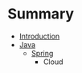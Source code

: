 # Summary

* [Introduction](README.md)
* [Java](introduction.md)
  * [Spring](spring.md)
    * Cloud



